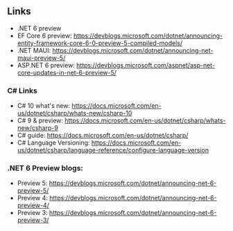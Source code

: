## Links

- .NET 6 preview
- EF Core 6 preview: https://devblogs.microsoft.com/dotnet/announcing-entity-framework-core-6-0-preview-5-compiled-models/
- .NET MAUI: https://devblogs.microsoft.com/dotnet/announcing-net-maui-preview-5/
- ASP.NET 6 preview: https://devblogs.microsoft.com/aspnet/asp-net-core-updates-in-net-6-preview-5/

### C# Links
- C# 10 what's new: https://docs.microsoft.com/en-us/dotnet/csharp/whats-new/csharp-10
- C# 9 & preview: https://docs.microsoft.com/en-us/dotnet/csharp/whats-new/csharp-9
- C# guide: https://docs.microsoft.com/en-us/dotnet/csharp/
- C# Language Versioning: https://docs.microsoft.com/en-us/dotnet/csharp/language-reference/configure-language-version

### .NET 6 Preview blogs:

- Preview 5: https://devblogs.microsoft.com/dotnet/announcing-net-6-preview-5/
- Preview 4: https://devblogs.microsoft.com/dotnet/announcing-net-6-preview-4/
- Preview 3: https://devblogs.microsoft.com/dotnet/announcing-net-6-preview-3/
